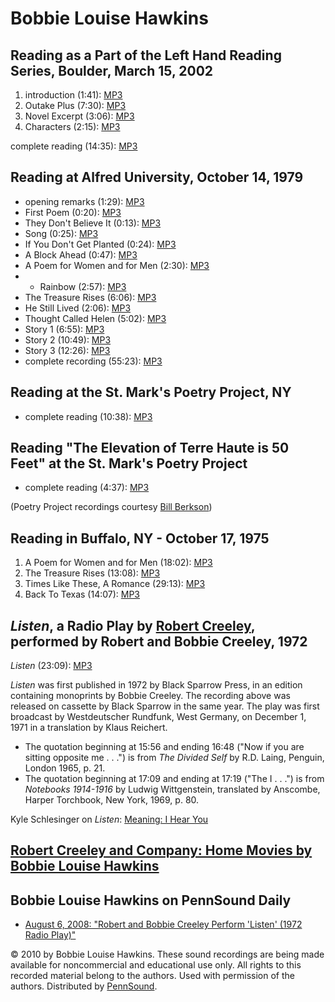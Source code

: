 Bobbie Louise Hawkins
=====================

Reading as a Part of the Left Hand Reading Series, Boulder, March 15, 2002
--------------------------------------------------------------------------

1.  introduction (1:41): [MP3](http://media.sas.upenn.edu/pennsound/authors/Hawkins/Hawkins-Bobbie_Intro_LHRS_Boulder_3-15-02.mp3)
2.  Outake Plus (7:30): [MP3](http://media.sas.upenn.edu/pennsound/authors/Hawkins/Hawkins-Bobbie_01_Outake-Plus_LHRS_Boulder_3-15-02.mp3)
3.  Novel Excerpt (3:06): [MP3](http://media.sas.upenn.edu/pennsound/authors/Hawkins/Hawkins-Bobbie_02_Novel-Excerpt_LHRS_Boulder_3-15-02.mp3)
4.  Characters (2:15): [MP3](http://media.sas.upenn.edu/pennsound/authors/Hawkins/Hawkins-Bobbie_03_Characters_LHRS_Boulder_3-15-02.mp3)

complete reading (14:35): [MP3]()

Reading at Alfred University, October 14, 1979
----------------------------------------------

-   opening remarks (1:29): [MP3](http://media.sas.upenn.edu/pennsound/authors/Hawkins/Alfred-University_75/Hawkins-Bobbie-Louise_02_Opening-Remarks_Alfred-University_10-14-75.mp3)
-   First Poem (0:20): [MP3](http://media.sas.upenn.edu/pennsound/authors/Hawkins/Alfred-University_75/Hawkins-Bobbie-Louise_03_Its-a-Good_Alfred-University_10-14-75.mp3)
-   They Don't Believe It (0:13): [MP3](http://media.sas.upenn.edu/pennsound/authors/Hawkins/Alfred-University_75/Hawkins-Bobbie-Louise_04_They-Dont_Alfred-University_10-14-75.mp3)
-   Song (0:25): [MP3](http://media.sas.upenn.edu/pennsound/authors/Hawkins/Alfred-University_75/Hawkins-Bobbie-Louise_05_Song_Alfred-University_10-14-75.mp3)
-   If You Don't Get Planted (0:24): [MP3](http://media.sas.upenn.edu/pennsound/authors/Hawkins/Alfred-University_75/Hawkins-Bobbie-Louise_06_If-You-Dont_Alfred-University_10-14-75.mp3)
-   A Block Ahead (0:47): [MP3](http://media.sas.upenn.edu/pennsound/authors/Hawkins/Alfred-University_75/Hawkins-Bobbie-Louise_07_A-Block-Ahead_Alfred-University_10-14-75.mp3)
-   A Poem for Women and for Men (2:30): [MP3](http://media.sas.upenn.edu/pennsound/authors/Hawkins/Alfred-University_75/Hawkins-Bobbie-Louise_08_Poem-for-Women_Alfred-University_10-14-75.mp3)
-   -   Rainbow (2:57): [MP3](http://media.sas.upenn.edu/pennsound/authors/Hawkins/Alfred-University_75/Hawkins-Bobbie-Louise_09_Rainbow_Alfred-University_10-14-75.mp3)
-   The Treasure Rises (6:06): [MP3](http://media.sas.upenn.edu/pennsound/authors/Hawkins/Alfred-University_75/Hawkins-Bobbie-Louise_10_The-Treasure-Rises_Alfred-University_10-14-75.mp3)
-   He Still Lived (2:06): [MP3](http://media.sas.upenn.edu/pennsound/authors/Hawkins/Alfred-University_75/Hawkins-Bobbie-Louise_11_He-Still-Lived_Alfred-University_10-14-75.mp3)
-   Thought Called Helen (5:02): [MP3](http://media.sas.upenn.edu/pennsound/authors/Hawkins/Alfred-University_75/Hawkins-Bobbie-Louise_12_Thought-Called-Helen_Alfred-University_10-14-75.mp3)
-   Story 1 (6:55): [MP3](http://media.sas.upenn.edu/pennsound/authors/Hawkins/Alfred-University_75/Hawkins-Bobbie-Louise_13_Story-1_Alfred-University_10-14-75.mp3)
-   Story 2 (10:49): [MP3](http://media.sas.upenn.edu/pennsound/authors/Hawkins/Alfred-University_75/Hawkins-Bobbie-Louise_14_Story-2_Alfred-University_10-14-75.mp3)
-   Story 3 (12:26): [MP3](http://media.sas.upenn.edu/pennsound/authors/Hawkins/Alfred-University_75/Hawkins-Bobbie-Louise_15_Story-3Alfred-University_10-14-75.mp3)
-   complete recording (55:23): [MP3](http://media.sas.upenn.edu/pennsound/authors/Hawkins/Alfred-University_75/Hawkins-Bobbie-Louise_01_Complete-Reading_Alfred-University_10-14-75.mp3)

Reading at the St. Mark's Poetry Project, NY
--------------------------------------------

-   complete reading (10:38): [MP3](http://media.sas.upenn.edu/pennsound/groups/Berkson-Tapes/Hawkins-Bobbie-Louise_Complete-Recording_149_St-Marks-Poetry-Project_NY.mp3)

  

Reading "The Elevation of Terre Haute is 50 Feet" at the St. Mark's Poetry Project
----------------------------------------------------------------------------------

-   complete reading (4:37): [MP3](http://media.sas.upenn.edu/pennsound/groups/Berkson-Tapes/Hawkins-Bobbie-Louise_The-Elevation-of-Terre-Haute-is-50-Feet_St-Marks-Poetry-Project_NY.mp3)

(Poetry Project recordings courtesy [Bill Berkson](Berkson.php))

Reading in Buffalo, NY - October 17, 1975
-----------------------------------------

1.  A Poem for Women and for Men (18:02): [MP3](http://media.sas.upenn.edu/pennsound/authors/Hawkins/Buffalo_10-17-75/Hawkins-Bobbie-Louise_01_Poem-for-Women-and-Men_Buffalo_10-17-75.mp3)
2.  The Treasure Rises (13:08): [MP3](http://media.sas.upenn.edu/pennsound/authors/Hawkins/Buffalo_10-17-75/Hawkins-Bobbie-Louise_02_The-Treasure-Rises_Buffalo_10-17-75.mp3)
3.  Times Like These, A Romance (29:13): [MP3](http://media.sas.upenn.edu/pennsound/authors/Hawkins/Buffalo_10-17-75/Hawkins-Bobbie-Louise_03_Times-Like-These_10-17-75.mp3)
4.  Back To Texas (14:07): [MP3](http://media.sas.upenn.edu/pennsound/authors/Hawkins/Buffalo_10-17-75/Hawkins-Bobbie-Louise_04_Back-to-Texas_Buffalo_10-17-75.mp3)

*Listen*, a Radio Play by [Robert Creeley](Creeley.html), performed by Robert and Bobbie Creeley, 1972
------------------------------------------------------------------------------------------------------

*Listen* (23:09): [MP3](http://media.sas.upenn.edu/pennsound/authors/Creeley/Creeley-Robert_Listen_1972.mp3)

*Listen* was first published in 1972 by Black Sparrow Press, in an edition containing monoprints by Bobbie Creeley. The recording above was released on cassette by Black Sparrow in the same year. The play was first broadcast by Westdeutscher Rundfunk, West Germany, on December 1, 1971 in a translation by Klaus Reichert.

-   The quotation beginning at 15:56 and ending 16:48 ("Now if you are sitting opposite me . . .") is from *The Divided Self* by R.D. Laing, Penguin, London 1965, p. 21.
-   The quotation beginning at 17:09 and ending at 17:19 ("The I . . .") is from *Notebooks 1914-1916* by Ludwig Wittgenstein, translated by Anscombe, Harper Torchbook, New York, 1969, p. 80.

Kyle Schlesinger on *Listen*: [Meaning: I Hear You](http://www.goldenhandcuffsreview.com/past/meaning.html)

[Robert Creeley and Company: Home Movies by Bobbie Louise Hawkins](Hawkins-Creeley.html)
----------------------------------------------------------------------------------------

Bobbie Louise Hawkins on PennSound Daily
----------------------------------------

-   [August 6, 2008: "Robert and Bobbie Creeley Perform 'Listen' (1972 Radio Play)"](http://writing.upenn.edu/pennsound/daily/200808.php#6_21:59)

© 2010 by Bobbie Louise Hawkins. These sound recordings are being made available for noncommercial and
educational use only. All rights to this recorded material belong to the authors. Used with permission of the authors.
Distributed by [PennSound](http://writing.upenn.edu/pennsound).
